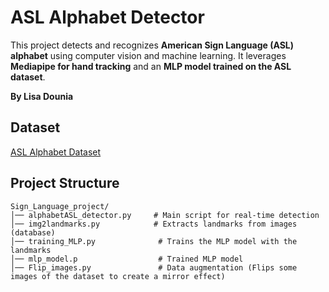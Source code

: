 
# **ASL Alphabet Detector**

This project detects and recognizes **American Sign Language (ASL) alphabet** using computer vision and machine learning. It leverages **Mediapipe for hand tracking** and an **MLP model trained on the ASL dataset**.

**By Lisa Dounia**

## **Dataset**  
[ASL Alphabet Dataset](https://www.kaggle.com/datasets/debashishsau/aslamerican-sign-language-aplhabet-dataset)

## **Project Structure**  
```
Sign_Language_project/
│── alphabetASL_detector.py     # Main script for real-time detection
│── img2landmarks.py            # Extracts landmarks from images (database)
│── training_MLP.py              # Trains the MLP model with the landmarks
│── mlp_model.p                  # Trained MLP model
│── Flip_images.py               # Data augmentation (Flips some images of the dataset to create a mirror effect)
